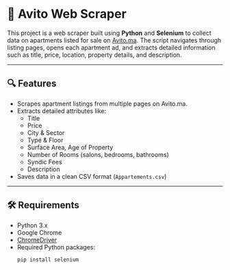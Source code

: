 # 🏡 Avito Web Scraper

This project is a web scraper built using **Python** and **Selenium** to collect data on apartments listed for sale on [Avito.ma](https://www.avito.ma/fr/maroc/appartements-%C3%A0_vendre). The script navigates through listing pages, opens each apartment ad, and extracts detailed information such as title, price, location, property details, and description.

---

## 🔍 Features

- Scrapes apartment listings from multiple pages on Avito.ma.
- Extracts detailed attributes like:
  - Title
  - Price
  - City & Sector
  - Type & Floor
  - Surface Area, Age of Property
  - Number of Rooms (salons, bedrooms, bathrooms)
  - Syndic Fees
  - Description
- Saves data in a clean CSV format (`Appartements.csv`)

---

## 🛠️ Requirements

- Python 3.x
- Google Chrome
- [ChromeDriver](https://sites.google.com/a/chromium.org/chromedriver/downloads)
- Required Python packages:
  ```bash
  pip install selenium
